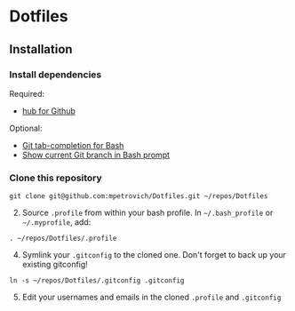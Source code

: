 Dotfiles
========

## Installation

### Install dependencies

Required:
- [hub for Github](http://hub.github.com/)

Optional:
- [Git tab-completion for Bash](https://github.com/bobthecow/git-flow-completion/wiki/Install-Bash-git-completion)
- [Show current Git branch in Bash prompt](https://github.com/jimeh/git-aware-prompt)

### Clone this repository

```shell
git clone git@github.com:mpetrovich/Dotfiles.git ~/repos/Dotfiles
```

2. Source `.profile` from within your bash profile. In `~/.bash_profile` or `~/.myprofile`, add:
```shell
. ~/repos/Dotfiles/.profile
```

4. Symlink your `.gitconfig` to the cloned one. Don't forget to back up your existing gitconfig!
```shell
ln -s ~/repos/Dotfiles/.gitconfig .gitconfig
```

5. Edit your usernames and emails in the cloned `.profile` and `.gitconfig`

